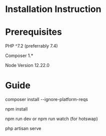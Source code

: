 # Installation Instruction

# Prerequisites 

PHP ^7.2 (preferrably 7.4)

Composer 1.* 

Node Version 12.22.0

# Guide

composer install --ignore-platform-reqs

npm install 

npm run dev or npm run watch (for hotswap)

php artisan serve
